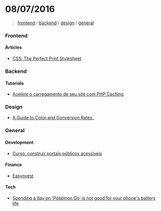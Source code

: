 # 08/07/2016

> [frontend](#frontend) / [backend](#backend) / [design](#design) / [general](#general)


### Frontend

#### Articles

- [CSS: The Perfect Print Stylesheet](http://www.noupe.com/design/css-perfect-print-stylesheet-98272.html)

### Backend

#### Tutorials
- [Acelere o carregamento de seu site com PHP Caching](http://tableless.com.br/acelere-o-carregamento-de-seu-site-com-php-caching/)

### Design

- [A Guide to Color and Conversion Rates](http://babich.biz/a-guide-to-color-and-conversion-rates)_

### General

#### Development

- [Curso: construir portais públicos acessíveis](http://www.enap.gov.br/web/pt-br/sobre-curso?p_p_id=enapvisualizardetalhescurso_WAR_enapinformacoescursosportlet&p_p_lifecycle=0&p_p_state=normal&p_p_mode=view&p_r_p_564233524_idCurso=2617)

#### Finance

- [Easynvest](https://www.easynvest.com.br/)

#### Tech

- [Spending a day on 'Pokémon Go' is not good for your phone's battery life](http://mashable.com/2016/07/07/pokemon-go-battery-life/)
